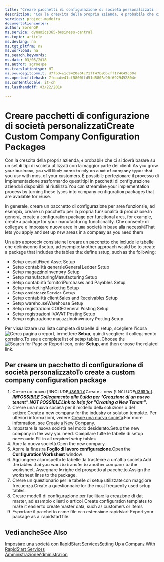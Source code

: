 ```yaml
---
title: "Creare pacchetti di configurazione di società personalizzati | Documenti Microsoft"
description: "Con la crescita della propria azienda, è probabile che ci si dovrà basare su un set di tipi di società utilizzati con la maggior parte dei clienti. È possibile perfezionare il processo di implementazione trasformando questi tipi in pacchetti di configurazione aziendali disponibili al riutilizzo."
services: project-madeira
documentationcenter: 
author: SorenGP
ms.service: dynamics365-business-central
ms.topic: article
ms.devlang: na
ms.tgt_pltfrm: na
ms.workload: na
ms.search.keywords: 
ms.date: 03/05/2018
ms.author: sgroespe
ms.translationtype: HT
ms.sourcegitcommit: d7fb34e1c9428a64c71ff47be8bcff174649c00d
ms.openlocfilehash: 7feaa0e41cf5800ffd51d5807a90f6929492804e
ms.contentlocale: it-ch
ms.lasthandoff: 03/22/2018

---
```

# <a name="create-custom-company-configuration-packages"></a><span data-ttu-id="bde1e-104">Creare pacchetti di configurazione di società personalizzati</span><span class="sxs-lookup"><span data-stu-id="bde1e-104">Create Custom Company Configuration Packages</span></span>
<span data-ttu-id="bde1e-105">Con la crescita della propria azienda, è probabile che ci si dovrà basare su un set di tipi di società utilizzati con la maggior parte dei clienti.</span><span class="sxs-lookup"><span data-stu-id="bde1e-105">As you grow your business, you will likely come to rely on a set of company types that you use with most of your customers.</span></span> <span data-ttu-id="bde1e-106">È possibile perfezionare il processo di implementazione trasformando questi tipi in pacchetti di configurazione aziendali disponibili al riutilizzo.</span><span class="sxs-lookup"><span data-stu-id="bde1e-106">You can streamline your implementation process by turning these types into company configuration packages that are available for reuse.</span></span>  

<span data-ttu-id="bde1e-107">In generale, creare un pacchetto di configurazione per area funzionale, ad esempio, creare un pacchetto per la propria funzionalità di produzione.</span><span class="sxs-lookup"><span data-stu-id="bde1e-107">In general, create a configuration package per functional area, for example, create a package for your manufacturing functionality.</span></span> <span data-ttu-id="bde1e-108">Che consente di collegare e impostare nuove aree in una società in base alla necessità</span><span class="sxs-lookup"><span data-stu-id="bde1e-108">That lets you apply and set up new areas in a company as you need them</span></span>  

<span data-ttu-id="bde1e-109">Un altro approccio consiste nel creare un pacchetto che include le tabelle che definiscono il setup, ad esempio:</span><span class="sxs-lookup"><span data-stu-id="bde1e-109">Another approach would be to create a package that includes the tables that define setup, such as the following:</span></span>  

-   <span data-ttu-id="bde1e-110">Setup cespiti</span><span class="sxs-lookup"><span data-stu-id="bde1e-110">Fixed Asset Setup</span></span>  
-   <span data-ttu-id="bde1e-111">Setup contabilità generale</span><span class="sxs-lookup"><span data-stu-id="bde1e-111">General Ledger Setup</span></span>  
-   <span data-ttu-id="bde1e-112">Setup magazzino</span><span class="sxs-lookup"><span data-stu-id="bde1e-112">Inventory Setup</span></span>  
-   <span data-ttu-id="bde1e-113">Setup manufacturing</span><span class="sxs-lookup"><span data-stu-id="bde1e-113">Manufacturing Setup</span></span>  
-   <span data-ttu-id="bde1e-114">Setup contabilità fornitori</span><span class="sxs-lookup"><span data-stu-id="bde1e-114">Purchases and Payables Setup</span></span>  
-   <span data-ttu-id="bde1e-115">Setup marketing</span><span class="sxs-lookup"><span data-stu-id="bde1e-115">Marketing Setup</span></span>  
-   <span data-ttu-id="bde1e-116">Setup assistenza</span><span class="sxs-lookup"><span data-stu-id="bde1e-116">Service Setup</span></span>  
-   <span data-ttu-id="bde1e-117">Setup contabilità clienti</span><span class="sxs-lookup"><span data-stu-id="bde1e-117">Sales and Receivables Setup</span></span>  
-   <span data-ttu-id="bde1e-118">Setup warehouse</span><span class="sxs-lookup"><span data-stu-id="bde1e-118">Warehouse Setup</span></span>  
-   <span data-ttu-id="bde1e-119">Setup registrazioni COGE</span><span class="sxs-lookup"><span data-stu-id="bde1e-119">General Posting Setup</span></span>  
-   <span data-ttu-id="bde1e-120">Setup registrazioni IVA</span><span class="sxs-lookup"><span data-stu-id="bde1e-120">VAT Posting Setup</span></span>  
-   <span data-ttu-id="bde1e-121">Setup registrazione magazzino</span><span class="sxs-lookup"><span data-stu-id="bde1e-121">Inventory Posting Setup</span></span>  

<span data-ttu-id="bde1e-122">Per visualizzare una lista completa di tabelle di setup, scegliere l'icona ![Cerca pagina o report](media/ui-search/search_small.png "icona Cerca pagina o report"), immettere **Setup**, quindi scegliere il collegamento correlato.</span><span class="sxs-lookup"><span data-stu-id="bde1e-122">To see a complete list of setup tables, Choose the ![Search for Page or Report](media/ui-search/search_small.png "Search for Page or Report icon") icon, enter **Setup**, and then choose the related link.</span></span>  

## <a name="to-create-a-custom-company-configuration-package"></a><span data-ttu-id="bde1e-123">Per creare un pacchetto di configurazione di società personalizzato</span><span class="sxs-lookup"><span data-stu-id="bde1e-123">To create a custom company configuration package</span></span>  
1.  <span data-ttu-id="bde1e-124">Creare un nuovo [!INCLUDE[d365fin](includes/d365fin_md.md)]</span><span class="sxs-lookup"><span data-stu-id="bde1e-124">Create a new [!INCLUDE[d365fin](includes/d365fin_md.md)].</span></span> <span data-ttu-id="bde1e-125">***IMPOSSIBILE Collegamento alla Guida per "Creazione di un nuovo tenant"***.</span><span class="sxs-lookup"><span data-stu-id="bde1e-125">***NOT POSSIBLE Link to help for "Creating a New Tenant"***.</span></span>   
2.  <span data-ttu-id="bde1e-126">Creare una nuova società per il modello della soluzione o del settore.</span><span class="sxs-lookup"><span data-stu-id="bde1e-126">Create a new company for the industry or solution template.</span></span> <span data-ttu-id="bde1e-127">Per ulteriori informazioni, vedere [Creare una nuova società](admin-how-to-create-a-new-company.md).</span><span class="sxs-lookup"><span data-stu-id="bde1e-127">For more information, see [Create a New Company](admin-how-to-create-a-new-company.md).</span></span>  
3.  <span data-ttu-id="bde1e-128">Impostare la nuova società nel modo desiderato.</span><span class="sxs-lookup"><span data-stu-id="bde1e-128">Setup the new company in the way you need.</span></span> <span data-ttu-id="bde1e-129">Compilare tutte le tabelle di setup necessarie.</span><span class="sxs-lookup"><span data-stu-id="bde1e-129">Fill in all required setup tables.</span></span>  
4.  <span data-ttu-id="bde1e-130">Apre la nuova società.</span><span class="sxs-lookup"><span data-stu-id="bde1e-130">Open the new company.</span></span>
5. <span data-ttu-id="bde1e-131">Aprire la finestra **Foglio di lavoro configurazione**.</span><span class="sxs-lookup"><span data-stu-id="bde1e-131">Open the **Configuration Worksheet** window.</span></span>  
6.  <span data-ttu-id="bde1e-132">Aggiungere al prospetto le tabelle da trasferire a un'altra società.</span><span class="sxs-lookup"><span data-stu-id="bde1e-132">Add the tables that you want to transfer to another company to the worksheet.</span></span> <span data-ttu-id="bde1e-133">Assegnare le righe del prospetto al pacchetto.</span><span class="sxs-lookup"><span data-stu-id="bde1e-133">Assign the worksheet lines to the package.</span></span>  
7.  <span data-ttu-id="bde1e-134">Creare un questionario per le tabelle di setup utilizzate con maggiore frequenza.</span><span class="sxs-lookup"><span data-stu-id="bde1e-134">Create a questionnaire for the most frequently used setup tables.</span></span>  
8.  <span data-ttu-id="bde1e-135">Creare modelli di configurazione per facilitare la creazione di dati master, ad esempio clienti o articoli.</span><span class="sxs-lookup"><span data-stu-id="bde1e-135">Create configuration templates to make it easier to create master data, such as customers or items.</span></span>  
9.  <span data-ttu-id="bde1e-136">Esportare il pacchetto come file con estensione rapidstart.</span><span class="sxs-lookup"><span data-stu-id="bde1e-136">Export your package as a .rapidstart file.</span></span>  

## <a name="see-also"></a><span data-ttu-id="bde1e-137">Vedi anche</span><span class="sxs-lookup"><span data-stu-id="bde1e-137">See Also</span></span>  
[<span data-ttu-id="bde1e-138">Impostare una società con RapidStart Services</span><span class="sxs-lookup"><span data-stu-id="bde1e-138">Setting Up a Company With RapidStart Services</span></span>](admin-set-up-a-company-with-rapidstart.md)  
[<span data-ttu-id="bde1e-139">Amministrazione</span><span class="sxs-lookup"><span data-stu-id="bde1e-139">Administration</span></span>](admin-setup-and-administration.md)

